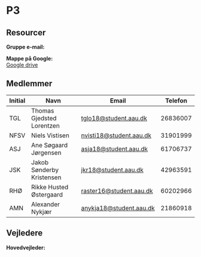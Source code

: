 # P3

## Resourcer

**Gruppe e-mail:**<br>


**Mappe på Google:**<br>
[Google drive]()

## Medlemmer

| Initial | Navn | Email | Telefon |
| ------------- | ------------- | ------------- | ------------- |
| TGL | Thomas Gjedsted Lorentzen | tglo18@student.aau.dk | 26836007 |
| NFSV | Niels Vistisen | nvisti18@student.aau.dk  | 31901999 |
| ASJ | Ane Søgaard Jørgensen | asja18@student.aau.dk | 61706737 |
| JSK | Jakob Sønderby Kristensen | jkr18@student.aau.dk | 42963591 |
| RHØ | Rikke Husted Østergaard | raster16@student.aau.dk | 60202966 |
|AMN| Alexander Nykjær| anykja18@student.aau.dk| 21860918|

## Vejledere
**Hovedvejleder:**<br>
<br><br>

